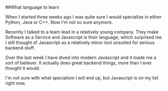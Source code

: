 ##What language to learn

When I started three weeks ago I was quite sure I would specialize in either Python, Java or C++. Now I'm not so sure anymore.

Recently I talked to a team lead in a relatively young company. They make Software as a Service and Javascript is their language, which surprised me. I still thought of Javascript as a relatively minor tool unsuited for serious backend stuff.

Over the last week I have dived into modern Javascript and it made me a sort of believer. It actually does great backend things, more than I ever thought it would.

I'm not sure with what specialism I will end up, but Javascript is on my list right now.